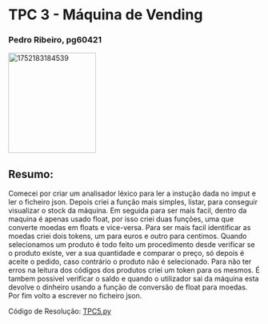 # TPC 3 - Máquina de Vending

### Pedro Ribeiro, pg60421 

<img width="175" height="200" alt="1752183184539" src="https://github.com/user-attachments/assets/c0382365-4f1f-48fb-9f94-c1e56fafa0c3" />

## Resumo:
Comecei por criar um analisador léxico para ler a instução dada no imput e ler o ficheiro json.
Depois criei a função mais simples, listar, para conseguir visualizar o stock da máquina.
Em seguida para ser mais facil, dentro da maquina é apenas usado float, por isso criei duas funções, uma que converte moedas em floats e vice-versa.
Para ser mais facil identificar as moedas criei dois tokens, um para euros e outro para centimos.
Quando selecionamos um produto é todo feito um procedimento desde verificar se o produto existe, ver a sua quantidade e comparar o preço, só depois é aceite o pedido, caso contrário o produto não é selecionado.
Para não ter erros na leitura dos códigos dos produtos criei um token para os mesmos.
É tambem possivel verificar o saldo e quando o utilizador sai da máquina esta devolve o dinheiro usando a função de conversão de float para moedas.
Por fim volto a escrever no ficheiro json.

Código de Resolução: [TPC5.py](https://github.com/T0unny/PLC2025/blob/main/TP5/TPC5.py)
